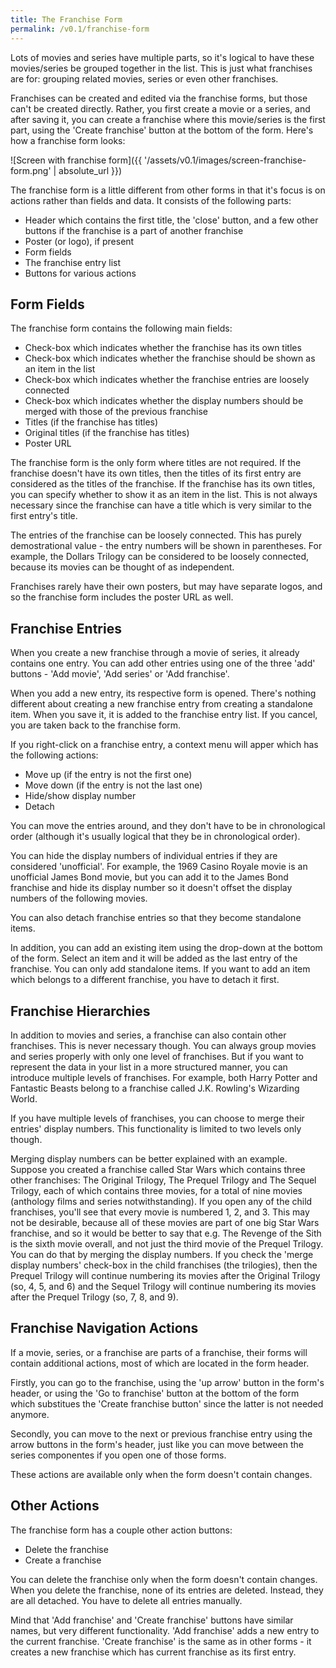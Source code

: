 ```yaml
---
title: The Franchise Form
permalink: /v0.1/franchise-form
---
```


Lots of movies and series have multiple parts, so it's logical to have these movies/series be grouped together in
the list. This is just what franchises are for: grouping related movies, series or even other franchises.

Franchises can be created and edited via the franchise forms, but those can't be created directly. Rather, you first
create a movie or a series, and after saving it, you can create a franchise where this movie/series is the first
part, using the 'Create franchise' button at the bottom of the form. Here's how a franchise form looks:

![Screen with franchise form]({{ '/assets/v0.1/images/screen-franchise-form.png' | absolute_url }})

The franchise form is a little different from other forms in that it's focus is on actions rather than fields and data.
It consists of the following parts:

- Header which contains the first title, the 'close' button, and a few other buttons if the franchise is a part of
another franchise
- Poster (or logo), if present
- Form fields
- The franchise entry list
- Buttons for various actions

## Form Fields

The franchise form contains the following main fields:

- Check-box which indicates whether the franchise has its own titles
- Check-box which indicates whether the franchise should be shown as an item in the list
- Check-box which indicates whether the franchise entries are loosely connected
- Check-box which indicates whether the display numbers should be merged with those of the previous franchise
- Titles (if the franchise has titles)
- Original titles (if the franchise has titles)
- Poster URL

The franchise form is the only form where titles are not required. If the franchise doesn't have its own titles, then
the titles of its first entry are considered as the titles of the franchise. If the franchise has its own titles, you
can specify whether to show it as an item in the list. This is not always necessary since the franchise can have a title
which is very similar to the first entry's title.

The entries of the franchise can be loosely connected. This has purely demostrational value - the entry numbers will be
shown in parentheses. For example, the Dollars Trilogy can be considered to be loosely connected, because its movies
can be thought of as independent.

Franchises rarely have their own posters, but may have separate logos, and so the franchise form includes the poster URL
as well.

## Franchise Entries

When you create a new franchise through a movie of series, it already contains one entry. You can add other entries
using one of the three 'add' buttons - 'Add movie', 'Add series' or 'Add franchise'.

When you add a new entry, its respective form is opened. There's nothing different about creating a new franchise entry
from creating a standalone item. When you save it, it is added to the franchise entry list. If you cancel, you are taken
back to the franchise form.

If you right-click on a franchise entry, a context menu will apper which has the following actions:

- Move up (if the entry is not the first one)
- Move down (if the entry is not the last one)
- Hide/show display number
- Detach

You can move the entries around, and they don't have to be in chronological order (although it's usually logical that
they be in chronological order).

You can hide the display numbers of individual entries if they are considered 'unofficial'. For example, the 1969
Casino Royale movie is an unofficial James Bond movie, but you can add it to the James Bond franchise and hide its
display number so it doesn't offset the display numbers of the following movies.

You can also detach franchise entries so that they become standalone items.

In addition, you can add an existing item using the drop-down at the bottom of the form. Select an item and it will be
added as the last entry of the franchise. You can only add standalone items. If you want to add an item which belongs to
a different franchise, you have to detach it first.

## Franchise Hierarchies

In addition to movies and series, a franchise can also contain other franchises. This is never necessary though. You can
always group movies and series properly with only one level of franchises. But if you want to represent the data in your
list in a more structured manner, you can introduce multiple levels of franchises. For example, both Harry Potter and
Fantastic Beasts belong to a franchise called J.K. Rowling's Wizarding World.

If you have multiple levels of franchises, you can choose to merge their entries' display numbers. This functionality is
limited to two levels only though.

Merging display numbers can be better explained with an example. Suppose you created a franchise called Star Wars which
contains three other franchises: The Original Trilogy, The Prequel Trilogy and The Sequel Trilogy, each of which
contains three movies, for a total of nine movies (anthology films and series notwithstanding). If you open any of the
child franchises, you'll see that every movie is numbered 1, 2, and 3. This may not be desirable, because all of these
movies are part of one big Star Wars franchise, and so it would be better to say that e.g. The Revenge of the Sith is
the sixth movie overall, and not just the third movie of the Prequel Trilogy. You can do that by merging the display
numbers. If you check the 'merge display numbers' check-box in the child franchises (the trilogies), then the Prequel
Trilogy will continue numbering its movies after the Original Trilogy (so, 4, 5, and 6) and the Sequel Trilogy will
continue numbering its movies after the Prequel Trilogy (so, 7, 8, and 9).

## Franchise Navigation Actions

If a movie, series, or a franchise are parts of a franchise, their forms will contain additional actions, most of which
are located in the form header.

Firstly, you can go to the franchise, using the 'up arrow' button in the form's header, or using the 'Go to franchise'
button at the bottom of the form which substitues the 'Create franchise button' since the latter is not needed
anymore.

Secondly, you can move to the next or previous franchise entry using the arrow buttons in the form's header, just like
you can move between the series componentes if you open one of those forms.

These actions are available only when the form doesn't contain changes.

## Other Actions

The franchise form has a couple other action buttons:

- Delete the franchise
- Create a franchise

You can delete the franchise only when the form doesn't contain changes. When you delete the franchise, none of its
entries are deleted. Instead, they are all detached. You have to delete all entries manually.

Mind that 'Add franchise' and 'Create franchise' buttons have similar names, but very different functionality. 'Add
franchise' adds a new entry to the current franchise. 'Create franchise' is the same as in other forms - it creates a
new franchise which has current franchise as its first entry.
